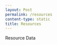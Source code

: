 ```yaml
---
layout: Post
permalink: /resources
content-type: static
title: Resources
---
```







Resource Data